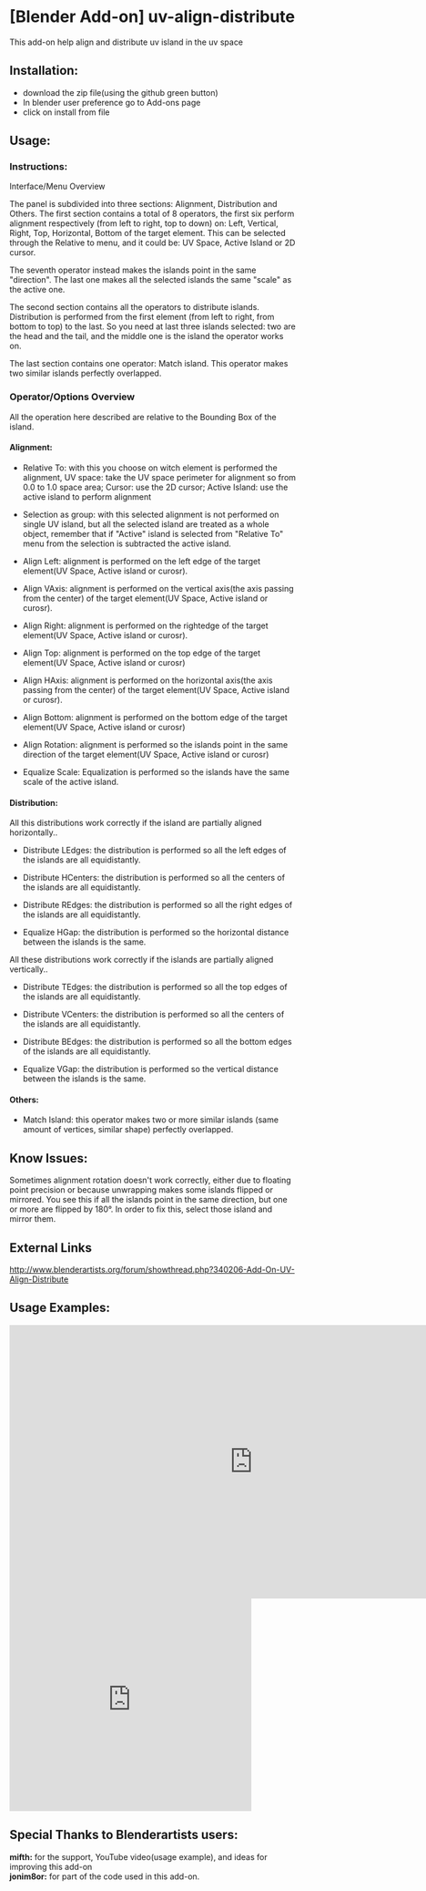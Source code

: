 # [Blender Add-on] uv-align-distribute
This add-on help align and distribute uv island in the uv space

## Installation:  

  - download the zip file(using the github green button)  
  - In blender user preference go to Add-ons page  
  - click on install from file  

## Usage:
### Instructions:
Interface/Menu Overview

The panel is subdivided into three sections: Alignment, Distribution and Others. The first section contains a total of 8 operators, the first six perform alignment respectively (from left to right, top to down) on: Left, Vertical, Right, Top, Horizontal, Bottom of the target element. This can be selected through the Relative to menu, and it could be: UV Space, Active Island or 2D cursor.

The seventh operator instead makes the islands point in the same "direction". The last one makes all the selected islands the same "scale" as the active one.

The second section contains all the operators to distribute islands. Distribution is performed from the first element (from left to right, from bottom to top) to the last. So you need at last three islands selected: two are the head and the tail, and the middle one is the island the operator works on.

The last section contains one operator: Match island. This operator makes two similar islands perfectly overlapped.

### Operator/Options Overview

All the operation here described are relative to the Bounding Box of the island.

#### Alignment:

  - Relative To: with this you choose on witch element is performed the alignment, UV space: take the UV space perimeter for alignment so from 0.0 to 1.0 space area; Cursor: use the 2D cursor; Active Island: use the active island to perform alignment

  - Selection as group: with this selected alignment is not performed on single UV island, but all the selected island are treated as a whole object, remember that if "Active" island is selected from "Relative To" menu from the selection is subtracted the active island.

  - Align Left: alignment is performed on the left edge of the target element(UV Space, Active island or curosr).

  - Align VAxis: alignment is performed on the vertical axis(the axis passing from the center) of the target element(UV Space, Active island or curosr).

  - Align Right: alignment is performed on the rightedge of the target element(UV Space, Active island or curosr).

  - Align Top: alignment is performed on the top edge of the target element(UV Space, Active island or curosr)

  - Align HAxis: alignment is performed on the horizontal axis(the axis passing from the center) of the target element(UV Space, Active island or curosr).

  - Align Bottom: alignment is performed on the bottom edge of the target element(UV Space, Active island or curosr)

  - Align Rotation: alignment is performed so the islands point in the same direction of the target element(UV Space, Active island or curosr)

  - Equalize Scale: Equalization is performed so the islands have the same scale of the active island.

#### Distribution:

All this distributions work correctly if the island are partially aligned horizontally..

  - Distribute LEdges: the distribution is performed so all the left edges of the islands are all equidistantly.

  - Distribute HCenters: the distribution is performed so all the centers of the islands are all equidistantly.

  - Distribute REdges: the distribution is performed so all the right edges of the islands are all equidistantly.

  - Equalize HGap: the distribution is performed so the horizontal distance between the islands is the same.

All these distributions work correctly if the islands are partially aligned vertically..

  - Distribute TEdges: the distribution is performed so all the top edges of the islands are all equidistantly.

  - Distribute VCenters: the distribution is performed so all the centers of the islands are all equidistantly.

  - Distribute BEdges: the distribution is performed so all the bottom edges of the islands are all equidistantly.

  - Equalize VGap: the distribution is performed so the vertical distance between the islands is the same.

#### Others:

  - Match Island: this operator makes two or more similar islands (same amount of vertices, similar shape) perfectly overlapped.

## Know Issues:

Sometimes alignment rotation doesn't work correctly, either due to floating point precision or because unwrapping makes some islands flipped or mirrored. You see this if all the islands point in the same direction, but one or more are flipped by 180°. In order to fix this, select those island and mirror them.


## External Links

http://www.blenderartists.org/forum/showthread.php?340206-Add-On-UV-Align-Distribute

## Usage Examples:
<iframe width="854" height="480" src="https://www.youtube.com/embed/7V2b1G9TpLU" frameborder="0" allowfullscreen></iframe>

<iframe width="425" height="373" src="https://www.youtube.com/embed/clgrf0DUvso" frameborder="0" allowfullscreen></iframe>


## Special Thanks to Blenderartists users:

**mifth:** for the support, YouTube video(usage example), and ideas for improving this add-on  
**jonim8or:** for part of the code used in this add-on.
